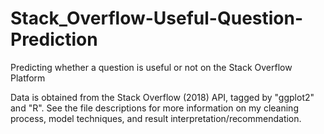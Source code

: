 # Stack_Overflow-Useful-Question-Prediction
Predicting whether a question is useful or not on the Stack Overflow Platform

Data is obtained from the Stack Overflow (2018) API, tagged by "ggplot2" and "R". See the file descriptions for more information on my cleaning process, model techniques, and result interpretation/recommendation.

